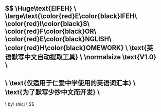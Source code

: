 $$
\Huge\text{EIFEH}
\\
\large\text{\color{red}E\color{black}IFEH\ \color{red}I\color{black}S\ \color{red}F\color{black}OR\ \color{red}E\color{black}NGLISH\ \color{red}H\color{black}OMEWORK}
\\
\text{英语默写中文自动提取工具}
\\
\normalsize
\text{V1.0}
\\
-------------------------
\\
\text{仅适用于仁爱中学使用的英语词汇本}
\\
\text{为了默写少抄中文而开发}
\\
-------------------------
\\
by\ shicj
\\
$$